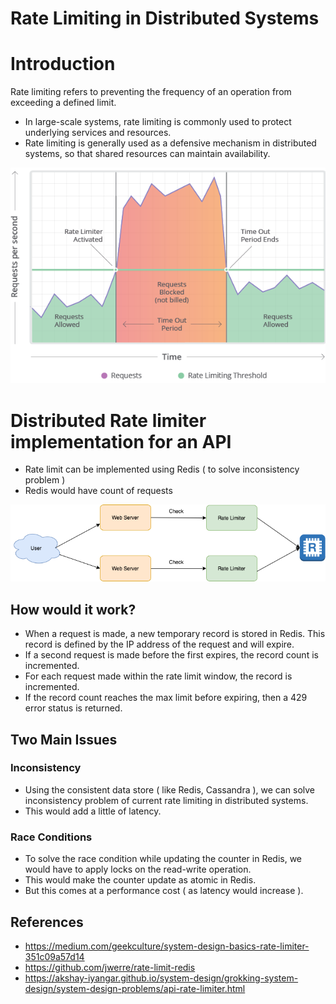 
# Rate Limiting in Distributed Systems

# Introduction

Rate limiting refers to preventing the frequency of an operation from exceeding a defined limit. 
- In large-scale systems, rate limiting is commonly used to protect underlying services and resources. 
- Rate limiting is generally used as a defensive mechanism in distributed systems, so that shared resources can maintain availability.

![img.png](what-is-rate-limiting.png)

# Distributed Rate limiter implementation for an API
- Rate limit can be implemented using Redis ( to solve inconsistency problem )
- Redis would have count of requests

<img title="HLD - RateLimiter" alt="Alt text" src="HLD - RateLimiter.drawio.png">

## How would it work?
- When a request is made, a new temporary record is stored in Redis. This record is defined by the IP address of the request and will expire.
- If a second request is made before the first expires, the record count is incremented.
- For each request made within the rate limit window, the record is incremented.
- If the record count reaches the max limit before expiring, then a 429 error status is returned.

## Two Main Issues

### Inconsistency
- Using the consistent data store ( like Redis, Cassandra ), we can solve inconsistency problem of current rate limiting in distributed systems.
- This would add a little of latency.

### Race Conditions
- To solve the race condition while updating the counter in Redis, we would have to apply locks on the read-write operation.
- This would make the counter update as atomic in Redis.
- But this comes at a performance cost ( as latency would increase ).

## References
- https://medium.com/geekculture/system-design-basics-rate-limiter-351c09a57d14
- https://github.com/jwerre/rate-limit-redis
- https://akshay-iyangar.github.io/system-design/grokking-system-design/system-design-problems/api-rate-limiter.html
